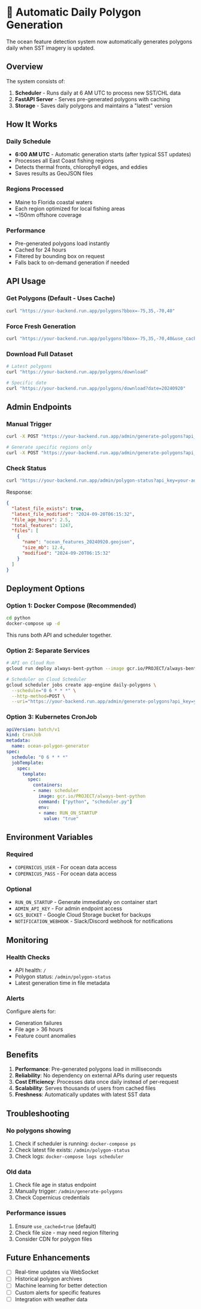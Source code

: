 # 🔄 Automatic Daily Polygon Generation

The ocean feature detection system now automatically generates polygons daily when SST imagery is updated.

## Overview

The system consists of:
1. **Scheduler** - Runs daily at 6 AM UTC to process new SST/CHL data
2. **FastAPI Server** - Serves pre-generated polygons with caching
3. **Storage** - Saves daily polygons and maintains a "latest" version

## How It Works

### Daily Schedule
- **6:00 AM UTC** - Automatic generation starts (after typical SST updates)
- Processes all East Coast fishing regions
- Detects thermal fronts, chlorophyll edges, and eddies
- Saves results as GeoJSON files

### Regions Processed
- Maine to Florida coastal waters
- Each region optimized for local fishing areas
- ~150nm offshore coverage

### Performance
- Pre-generated polygons load instantly
- Cached for 24 hours
- Filtered by bounding box on request
- Falls back to on-demand generation if needed

## API Usage

### Get Polygons (Default - Uses Cache)
```bash
curl "https://your-backend.run.app/polygons?bbox=-75,35,-70,40"
```

### Force Fresh Generation
```bash
curl "https://your-backend.run.app/polygons?bbox=-75,35,-70,40&use_cached=false"
```

### Download Full Dataset
```bash
# Latest polygons
curl "https://your-backend.run.app/polygons/download"

# Specific date
curl "https://your-backend.run.app/polygons/download?date=20240920"
```

## Admin Endpoints

### Manual Trigger
```bash
curl -X POST "https://your-backend.run.app/admin/generate-polygons?api_key=your-admin-key"

# Generate specific regions only
curl -X POST "https://your-backend.run.app/admin/generate-polygons?api_key=your-admin-key&regions=north_carolina,virginia"
```

### Check Status
```bash
curl "https://your-backend.run.app/admin/polygon-status?api_key=your-admin-key"
```

Response:
```json
{
  "latest_file_exists": true,
  "latest_file_modified": "2024-09-20T06:15:32",
  "file_age_hours": 2.5,
  "total_features": 1247,
  "files": [
    {
      "name": "ocean_features_20240920.geojson",
      "size_mb": 12.4,
      "modified": "2024-09-20T06:15:32"
    }
  ]
}
```

## Deployment Options

### Option 1: Docker Compose (Recommended)
```bash
cd python
docker-compose up -d
```

This runs both API and scheduler together.

### Option 2: Separate Services
```bash
# API on Cloud Run
gcloud run deploy always-bent-python --image gcr.io/PROJECT/always-bent-python

# Scheduler on Cloud Scheduler
gcloud scheduler jobs create app-engine daily-polygons \
  --schedule="0 6 * * *" \
  --http-method=POST \
  --uri="https://your-backend.run.app/admin/generate-polygons?api_key=your-key"
```

### Option 3: Kubernetes CronJob
```yaml
apiVersion: batch/v1
kind: CronJob
metadata:
  name: ocean-polygon-generator
spec:
  schedule: "0 6 * * *"
  jobTemplate:
    spec:
      template:
        spec:
          containers:
          - name: scheduler
            image: gcr.io/PROJECT/always-bent-python
            command: ["python", "scheduler.py"]
            env:
            - name: RUN_ON_STARTUP
              value: "true"
```

## Environment Variables

### Required
- `COPERNICUS_USER` - For ocean data access
- `COPERNICUS_PASS` - For ocean data access

### Optional
- `RUN_ON_STARTUP` - Generate immediately on container start
- `ADMIN_API_KEY` - For admin endpoint access
- `GCS_BUCKET` - Google Cloud Storage bucket for backups
- `NOTIFICATION_WEBHOOK` - Slack/Discord webhook for notifications

## Monitoring

### Health Checks
- API health: `/`
- Polygon status: `/admin/polygon-status`
- Latest generation time in file metadata

### Alerts
Configure alerts for:
- Generation failures
- File age > 36 hours
- Feature count anomalies

## Benefits

1. **Performance**: Pre-generated polygons load in milliseconds
2. **Reliability**: No dependency on external APIs during user requests
3. **Cost Efficiency**: Processes data once daily instead of per-request
4. **Scalability**: Serves thousands of users from cached files
5. **Freshness**: Automatically updates with latest SST data

## Troubleshooting

### No polygons showing
1. Check if scheduler is running: `docker-compose ps`
2. Check latest file exists: `/admin/polygon-status`
3. Check logs: `docker-compose logs scheduler`

### Old data
1. Check file age in status endpoint
2. Manually trigger: `/admin/generate-polygons`
3. Check Copernicus credentials

### Performance issues
1. Ensure `use_cached=true` (default)
2. Check file size - may need region filtering
3. Consider CDN for polygon files

## Future Enhancements

- [ ] Real-time updates via WebSocket
- [ ] Historical polygon archives
- [ ] Machine learning for better detection
- [ ] Custom alerts for specific features
- [ ] Integration with weather data
